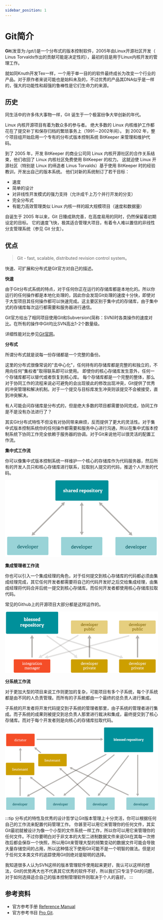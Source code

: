 ```yaml
---
sidebar_position: 1
---
```


# Git简介
**Git**(发音为:/ɡɪt/)是一个分布式的版本控制软件，2005年由Linux开源社区开发（ Linus Torvalds作出的贡献可能是决定性的），最初的目是用于Linux内核开发的管理工作。

就如同Knuth开发Tex一样，一个用于单一目的的软件最终成长为改变一个行业的产品。对于原作者来说可能也是始料未及的，不过优秀的产品其DNA似乎是一样的，强大的功能性和超强的鲁棒性是它们生命力的来源。

## 历史
同生活中的许多伟大事物一样，Git 诞生于一个极富纷争大举创新的年代。

Linux 内核开源项目有着为数众多的参与者。 绝大多数的 Linux 内核维护工作都花在了提交补丁和保存归档的繁琐事务上（1991－2002年间）。 到 2002 年，整个项目组开始启用一个专有的分布式版本控制系统 BitKeeper 来管理和维护代码。

到了 2005 年，开发 BitKeeper 的商业公司同 Linux 内核开源社区的合作关系结束，他们收回了 Linux 内核社区免费使用 BitKeeper 的权力。 这就迫使 Linux 开源社区（特别是 Linux 的缔造者 Linus Torvalds）基于使用 BitKeeper 时的经验教训，开发出自己的版本系统。 他们对新的系统制订了若干目标：
- 速度
- 简单的设计
- 对非线性开发模式的强力支持（允许成千上万个并行开发的分支）
- 完全分布式
- 有能力高效管理类似 Linux 内核一样的超大规模项目（速度和数据量）

自诞生于 2005 年以来，Git 日臻成熟完善，在高度易用的同时，仍然保留着初期设定的目标。 它的速度飞快，极其适合管理大项目，有着令人难以置信的非线性分支管理系统（参见 Git 分支）。

## 优点
> Git - fast, scalable, distributed revision control system。

快速、可扩展和分布式是Git官方对自己的描述。

**快速**

由于Git分布式系统的特点，对于任何你正在运行的存储库都是本地化的。所以你运行的任何操作都是本地化处理的，因此你会发现Git处理的速度十分快，即使对于大型项目其任何操作都可以快速完成。这主要区别于集中式的存储库，由于集中式的存储库每次运行都需要和服务器进行通信。

Git官方给出了相同项目使用Git和Subversion(简称：SVN)时各类操作的速度对比。在所有的操作中Git均比SVN高出1-2个数量级。

详细性能对比参见[Git官网](https://git-scm.com/about/small-and-fast)。

**分布式**

所谓分布式就是说每一份存储都是一个完整的备份。

这里的分布式很像常说的"去中心化"，任何持有的存储库都是完整的和独立的，不用向任何"集权者"取得联系即可以使用。 即使你的核心存储库发生意外，任何一个存储库都可以替代或者恢复到核心库。 每个存储库都是一个完整的整体，那么对于协同工作的流程来说必可避免的会出现彼此的修改出现冲突，Git提供了优秀的冲突管理和解决机制。对于一个提交与目标库发生冲突则该提交不会被接受，直到冲突解决。

有人可能会问存储库是分布式的，但是绝大多数的项目都需要协同完成，协同工作是不是没有办法进行了？

其实Git分布式特性不但没有对协同带来麻烦，反而提供了更大的灵活性。对于集中式版本控制系统你的任何操作都需要和服务中心进行沟通，所以在集中式版本控制系统下协同工作完全依赖于服务器的协调。对于Git来说他可以很灵活的配置工作流。

**集中式工作流**

你可以像集中式版本控制系统一样维护一个核心的存储库作为代码服务器，然后所有的开发人员只和核心存储库进行联系，拉取别人提交的代码，推送个人开发的代码。

![集中式流程](./src/workflow-a.png)

**集成管理者工作流**

你也可以引入一个集成经理的角色，对于任何提交到核心存储库的代码都必须由集成经理完成，其它任何开发者都需要将自己的代码开发好之后交给集成经理，由集成经理将代码合并后统一提交到核心存储库。而任何开发者都使用核心存储库拉取代码。

常见的Github上的开源项目大部分都是这样运作的。

![集成管理者工作流](./src/workflow-b.png)

**分系统工作流**

对于更加大型的项目来说工作则更加的复杂，可能项目有多个子系统，每个子系统都是由不同的人负责管理。而所有的子系统都由一个最终的总负责人进行集成。

子系统的开发者将开发代码提交到子系统的管理者那里，由子系统的管理者进行集成。而子系统的成果则被提交到总负责人那里进行裁决和集成，最终提交到了核心存储库。而对于每个开发者则是向核心的存储库拉取代码。

![分系统工作流](./src/workflow-c.png)

:::tip
分布式的特性及优秀的设计哲学让Git版本管理上十分灵活，你可以根据任何自己的工作流来配置代码管理工作。 你甚至可以用它来管理你的任何文件，其实Git最初就被设计为像一个小型的文件系统一样工作，所以你可以用它来管理你的任何文件。不过你要明白对于非文本的大型二进制数据文件来说Git在其每一次修改后都会保存一个快照，所以用Git来管理大型的频繁变动的数据文件可能会导致大量存储空间的占用，所以这种情况下使用Git可能不是一个明智的做法。但是对于任何文本类文件的追踪使用Git则绝对是聪明的选择。

我知道很多人认为SVN这样的版本管理软件使用起来更好，我认可以这样的想法，Git的优势再大也不代表其它优秀的软件不好，所以我们只专注于Git的问题，对于如何选择适合自己的版本控制管理软件则取决于个人的喜好。
:::
## 参考资料

- 官方参考手册 [Reference Manual](https://git-scm.com/docs)
- 官方参考书目 [Pro Git](https://git-scm.com/book/zh/v2).
